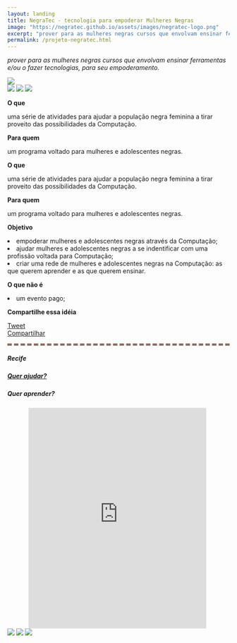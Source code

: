 ```yaml
---
layout: landing
title: NegraTec - tecnologia para empoderar Mulheres Negras
image: "https://negratec.github.io/assets/images/negratec-logo.png"
excerpt: "prover para as mulheres negras cursos que envolvam ensinar ferramentas e/ou o fazer tecnologias, para seu empoderamento"
permalink: /projeto-negratec.html
---
```

  <script>(function(d, s, id) {
    var js, fjs = d.getElementsByTagName(s)[0];
    if (d.getElementById(id)) return;
    js = d.createElement(s); js.id = id;
    js.src = "//connect.facebook.net/pt_BR/sdk.js#xfbml=1&version=v2.9";
    fjs.parentNode.insertBefore(js, fjs);
  }(document, 'script', 'facebook-jssdk'));</script>

<i class="missao-negratec">prover para as mulheres negras cursos que envolvam ensinar ferramentas e/ou o fazer tecnologias, para seu empoderamento.</i>

<img class="img-negratec" src="assets/images/negratec-logo.png" />

<div class="footer-negratec">
	<a target="_blank" href="https://twitter.com/negratec"><img src="/assets/images/Twitter-icon.png"></a>
	<a target="_blank" href="https://facebook.com/negratec"><img src="/assets/images/Facebook-Icon.png"></a>
	<a target="_blank" href="mailto:negratec@gmail.com"><img src="/assets/images/Gmail-icon.png"></a>
</div>

<b>O que</b>

uma série de atividades para ajudar a população negra feminina a tirar proveito das possibilidades da Computação.

<b>Para quem</b>

um programa voltado para mulheres e adolescentes negras.

<div id="mobile-evento">
  <b>O que</b>

  <p>uma série de atividades para ajudar a população negra feminina a tirar proveito das possibilidades da Computação.</p>

  <b>Para quem</b>

  <p>um programa voltado para mulheres e adolescentes negras.</p>
</div>

<b>Objetivo</b>

<li>empoderar mulheres e adolescentes negras através da Computação;</li>

<li>ajudar mulheres e adolescentes negras a se indentificar com uma profissão voltada para Computação;</li>

<li>criar uma rede de mulheres e adolescentes negras na Computação: as que querem aprender e as que querem ensinar.</li>

<b>O que não é</b>

<li>um evento pago;</li>

<b>Compartilhe essa idéia</b>
<div>
	<a href="https://twitter.com/share" class="twitter-share-button" data-text="{{page.title}}" data-url="{{page.link}}" data-via="negratec" data-hashtags="feminismoNegroTec" data-show-count="false">Tweet</a><script async src="//platform.twitter.com/widgets.js" charset="utf-8"></script>
    <div class="fb-share-button" data-href="{{page.link}}" data-layout="button" data-size="small" data-mobile-iframe="true"><a class="fb-xfbml-parse-ignore" target="_blank" href="https://www.facebook.com/sharer/sharer.php?u=https%3A%2F%2Fdevelopers.facebook.com%2Fdocs%2Fplugins%2F&amp;src=sdkpreparse">Compartilhar</a></div>
</div>


<div style="border-top: 5px dashed #8d6e63; margin-top: 15px;"></div>

##### Recife

##### <a href="https://goo.gl/forms/75MNZ2VgiQD0FRri1" target="_blank">Quer ajudar?</a>
##### Quer aprender? 
<iframe style="width: 80%; margin-left: 9.5%" src="https://docs.google.com/forms/d/e/1FAIpQLSelpA_l0IvOB_CuUIx84JfiPCg4B9nio0onXK1gT3pfVX_-7A/viewform?embedded=true" height="500" frameborder="0" marginheight="0" marginwidth="0">Carregando…</iframe>

<div class="footer-negratec">
	<a target="_blank" href="https://twitter.com/negratec"><img src="/assets/images/Twitter-icon.png"></a>
	<a target="_blank" href="https://facebook.com/negratec"><img src="/assets/images/Facebook-Icon.png"></a>
	<a target="_blank" href="mailto:negratec@gmail.com"><img src="/assets/images/Gmail-icon.png"></a>
</div>
